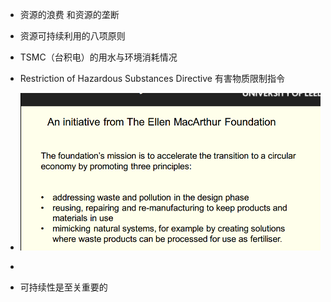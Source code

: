 - 资源的浪费  和资源的垄断
- 资源可持续利用的八项原则
- TSMC（台积电）的用水与环境消耗情况
- Restriction of Hazardous Substances Directive 有害物质限制指令
- ![image-20240220095117186](Week17.assets/image-20240220095117186.png)
- 

- 可持续性是至关重要的